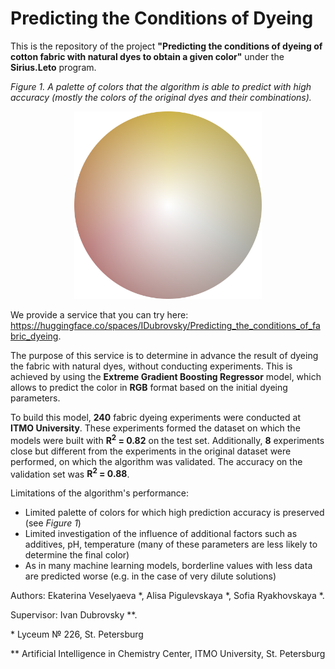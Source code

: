 # Predicting the Conditions of Dyeing
This is the repository of the project **"Predicting the conditions of dyeing of cotton fabric with natural dyes to obtain a given color"** under the **Sirius.Leto** program. 

*Figure 1. A palette of colors that the algorithm is able to predict with high accuracy (mostly the colors of the original dyes and their combinations).*
<p align="center">
  <img width="300" height="300" src="Color_circle.png">
</p>

We provide a service that you can try here: https://huggingface.co/spaces/IDubrovsky/Predicting_the_conditions_of_fabric_dyeing. 

The purpose of this service is to determine in advance the result of dyeing the fabric with natural dyes, without conducting experiments. This is achieved by using the **Extreme Gradient Boosting Regressor** model, which allows to predict the color in **RGB** format based on the initial dyeing parameters.

To build this model, **240** fabric dyeing experiments were conducted at **ITMO University**. These experiments formed the dataset on which the models were built with **R<sup>2</sup> = 0.82** on the test set. Additionally, **8** experiments close but different from the experiments in the original dataset were performed, on which the algorithm was validated. The accuracy on the validation set was **R<sup>2</sup> = 0.88**.

Limitations of the algorithm's performance:


*   Limited palette of colors for which high prediction accuracy is preserved (see *Figure 1*)
*   Limited investigation of the influence of additional factors such as additives, pH, temperature (many of these parameters are less likely to determine the final color)
*   As in many machine learning models, borderline values with less data are predicted worse (e.g. in the case of very dilute solutions)

Authors:
Ekaterina Veselyaeva \*,
Alisa Pigulevskaya \*,
Sofia Ryakhovskaya \*.

Supervisor:
Ivan Dubrovsky \*\*.

\* Lyceum № 226, St. Petersburg

\*\* Artificial Intelligence in Chemistry Center, ITMO University, St. Petersburg
